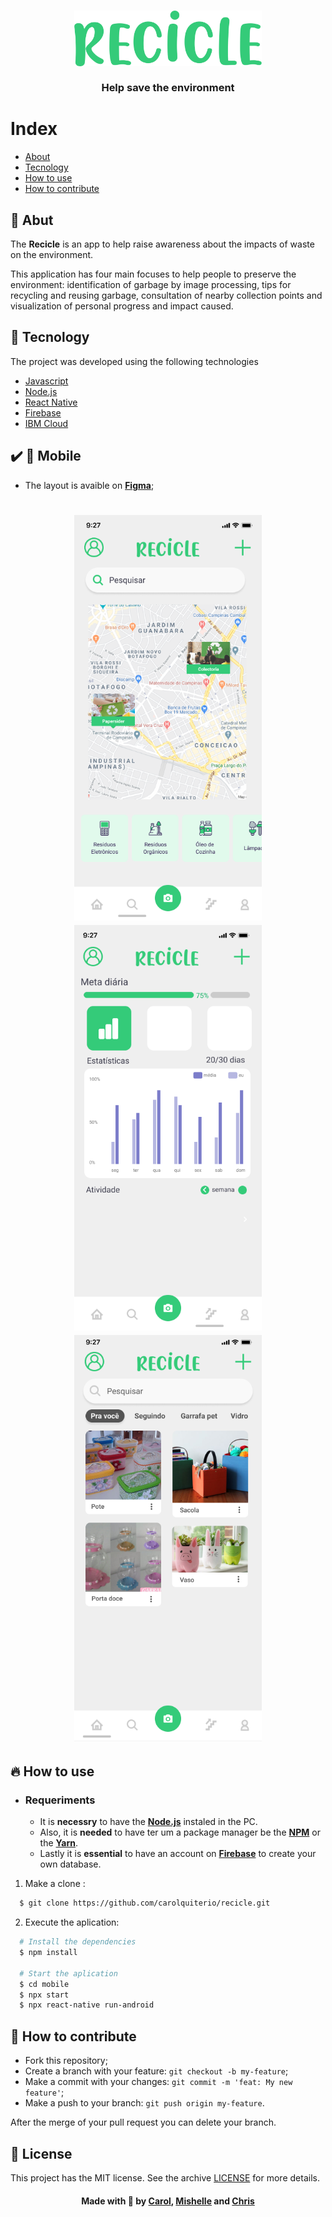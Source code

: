 <h3 align="center">
    <img alt="Logo" title="#logo" width="300px" src=".github/logo.png">
    <br><br>
    <b>Help save the environment</b>  
    <br>
</h3>

# Index

- [About](#about)
- [Tecnology](#tecnology)
- [How to use](#como-usar)
- [How to contribute](#how-to-contribute)

<a id="about"></a>

## :bookmark: Abut

The <strong>Recicle</strong> is an app to help raise awareness about the impacts of waste on the environment.

This application has four main focuses to help people to preserve the environment: identification of garbage by image processing, tips for recycling and reusing garbage, consultation of nearby collection points and visualization of personal progress and impact caused.

<a id="tecnology"></a>

## :rocket: Tecnology

The project was developed using the following technologies

- [Javascript](https://www.javascript.com/)
- [Node.js](https://nodejs.org/en/)
- [React Native](https://reactnative.dev/)
- [Firebase](https://firebase.google.com/)
- [IBM Cloud](https://cloud.ibm.com/)

## :heavy_check_mark: :iphone: Mobile

- The layout is avaible on **[Figma](https://www.figma.com/file/htfz6p9TWQs0LnhVRByEqp/Recicle?node-id=21%3A26)**;

<h1 align="center">
    <img alt="Home" src=".github/collect.png" width="300px">
    <img alt="Tips" src=".github/progress.png" width="300px"> 
    <br>
    <img alt="Collect" src=".github/tips.png" width="300px">
</h1>

<a id="como-usar"></a>

## :fire: How to use

- ### **Requeriments**

  - It is **necessry** to have the **[Node.js](https://nodejs.org/en/)** instaled in the PC.
  - Also, it is **needed** to have ter um a package manager be the **[NPM](https://www.npmjs.com/)** or the **[Yarn](https://yarnpkg.com/)**.
  - Lastly it is **essential** to have an account on **[Firebase](https://firebase.google.com/)** to create your own database.

1. Make a clone :

```sh
  $ git clone https://github.com/carolquiterio/recicle.git
```

2. Execute the aplication:

```sh
  # Install the dependencies
  $ npm install

  # Start the aplication
  $ cd mobile
  $ npx start
  $ npx react-native run-android


```

<a id="how-to-contribute"></a>

## 🤔 How to contribute

- Fork this repository;
- Create a branch with your feature: `git checkout -b my-feature`;
- Make a commit with your changes: `git commit -m 'feat: My new feature'`;
- Make a push to your branch: `git push origin my-feature`.

After the merge of your pull request you can delete your branch.

## :memo: License

This project has the MIT license. See the archive [LICENSE](LICENSE.md) for more details.

<h4 align="center">
    Made with 💜 by <a href="https://www.linkedin.com/in/carolina-quiterio-978419188/" target="_blank">Carol</a>, 
    <a href="https://www.linkedin.com/in/mishelle-sousa-3b8159135/" target="_blank">Mishelle</a> and 
    <a href="https://www.linkedin.com/in/christopher-alexandre-a477b6170/" target="_blank">Chris</a>
</h4>
